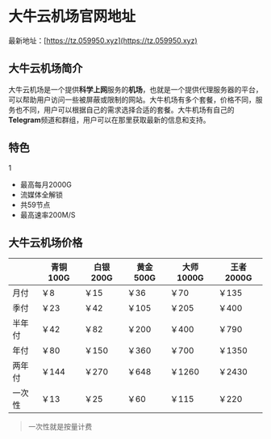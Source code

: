 # 大牛云机场官网地址

最新地址：[https://tz.059950.xyz](https://tz.059950.xyz)

## 大牛云机场简介

大牛云机场是一个提供**科学上网**服务的**机场**，也就是一个提供代理服务器的平台，可以帮助用户访问一些被屏蔽或限制的网站。大牛机场有多个套餐，价格不同，服务也不同，用户可以根据自己的需求选择合适的套餐。大牛机场有自己的**Telegram**频道和群组，用户可以在那里获取最新的信息和支持。

## 特色
1
* 最高每月2000G
* 流媒体全解锁
* 共59节点
* 最高速率200M/S

## 大牛云机场价格

||青铜100G|白银200G|黄金500G|大师1000G|王者2000G|
|----|----|----|----|----|----|
|月付|￥8|￥15|￥36|￥70|￥135|
|季付|￥23|￥42|￥105|￥205|￥400|
|半年付|￥42|￥82|￥200|￥400|￥790|
|年付|￥80|￥150|￥360|￥700|￥1350|
|两年付|￥144|￥270|￥648|￥1260|￥2430|
|一次性|￥13|￥25|￥60|￥115|￥220|

> 一次性就是按量计费


